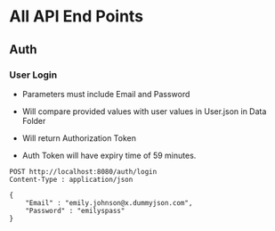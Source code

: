 # All API End Points

## Auth  

### User Login 
* Parameters must include Email and Password 

* Will compare provided values with user values in User.json in Data Folder

* Will return Authorization Token

* Auth Token will have expiry time of 59 minutes.

```
POST http://localhost:8080/auth/login
Content-Type : application/json

{
	"Email" : "emily.johnson@x.dummyjson.com",
	"Password" : "emilyspass" 
}
```
